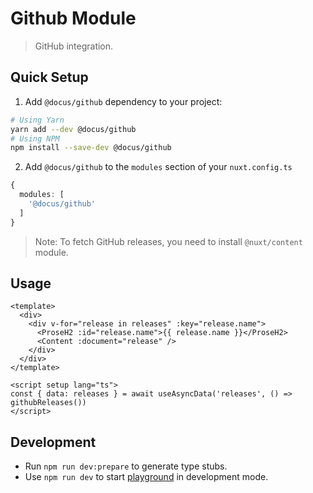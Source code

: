 # Github Module

> GitHub integration.

## Quick Setup

1. Add `@docus/github` dependency to your project:

```bash
# Using Yarn
yarn add --dev @docus/github
# Using NPM
npm install --save-dev @docus/github
```

2. Add `@docus/github` to the `modules` section of your `nuxt.config.ts`

```ts
{
  modules: [
    '@docus/github'
  ]
}
```

> Note: To fetch GitHub releases, you need to install `@nuxt/content` module. 

## Usage

```vue [app.vue]
<template>
  <div>
    <div v-for="release in releases" :key="release.name">
      <ProseH2 :id="release.name">{{ release.name }}</ProseH2>
      <Content :document="release" />
    </div>
  </div>
</template>

<script setup lang="ts">
const { data: releases } = await useAsyncData('releases', () => githubReleases())
</script>

```

## Development

- Run `npm run dev:prepare` to generate type stubs.
- Use `npm run dev` to start [playground](./playground) in development mode.
